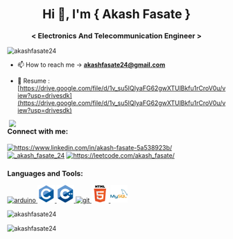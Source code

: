 

<h1 align="center">Hi 👋, I'm { Akash Fasate }</h1>
<h3 align="center">< Electronics And Telecommunication Engineer ></h3>

<p align="left"> <img src="https://komarev.com/ghpvc/?username=akashfasate24&label=Profile%20views&color=0e75b6&style=flat" alt="akashfasate24" /> </p>

- 📫 How to reach me -> **akashfasate24@gmail.com**

- 📄 Resume : [https://drive.google.com/file/d/1v_su5IQIyaFG62gwXTUlBkfu1rCroV0u/view?usp=drivesdk](https://drive.google.com/file/d/1v_su5IQIyaFG62gwXTUlBkfu1rCroV0u/view?usp=drivesdk)
<img align="right" src="https://empirical-software.engineering/assets/images/developer.png" width="500" >


<h3 align="left">Connect with me:</h3>
<p align="left">
<a href="https://linkedin.com/in/https://www.linkedin.com/in/akash-fasate-5a538923b/" target="blank"><img align="center" src="https://raw.githubusercontent.com/rahuldkjain/github-profile-readme-generator/master/src/images/icons/Social/linked-in-alt.svg" alt="https://www.linkedin.com/in/akash-fasate-5a538923b/" height="30" width="40" /></a>
<a href="https://instagram.com/_akash_fasate_24" target="blank"><img align="center" src="https://raw.githubusercontent.com/rahuldkjain/github-profile-readme-generator/master/src/images/icons/Social/instagram.svg" alt="_akash_fasate_24" height="30" width="40" /></a>
<a href="https://www.leetcode.com/https://leetcode.com/akash_fasate/" target="blank"><img align="center" src="https://raw.githubusercontent.com/rahuldkjain/github-profile-readme-generator/master/src/images/icons/Social/leet-code.svg" alt="https://leetcode.com/akash_fasate/" height="30" width="40" /></a>
</p>

<h3 align="left">Languages and Tools:</h3>
<p align="left"> <a href="https://www.arduino.cc/" target="_blank" rel="noreferrer"> <img src="https://cdn.worldvectorlogo.com/logos/arduino-1.svg" alt="arduino" width="40" height="40"/> </a> <a href="https://www.cprogramming.com/" target="_blank" rel="noreferrer"> <img src="https://raw.githubusercontent.com/devicons/devicon/master/icons/c/c-original.svg" alt="c" width="40" height="40"/> </a> <a href="https://www.w3schools.com/cpp/" target="_blank" rel="noreferrer"> <img src="https://raw.githubusercontent.com/devicons/devicon/master/icons/cplusplus/cplusplus-original.svg" alt="cplusplus" width="40" height="40"/> </a> <a href="https://git-scm.com/" target="_blank" rel="noreferrer"> <img src="https://www.vectorlogo.zone/logos/git-scm/git-scm-icon.svg" alt="git" width="40" height="40"/> </a> <a href="https://www.w3.org/html/" target="_blank" rel="noreferrer"> <img src="https://raw.githubusercontent.com/devicons/devicon/master/icons/html5/html5-original-wordmark.svg" alt="html5" width="40" height="40"/> </a> <a href="https://www.mysql.com/" target="_blank" rel="noreferrer"> <img src="https://raw.githubusercontent.com/devicons/devicon/master/icons/mysql/mysql-original-wordmark.svg" alt="mysql" width="40" height="40"/> </a> </p>

<p><img align="center" src="https://github-readme-stats.vercel.app/api/top-langs?username=akashfasate24&show_icons=true&locale=en&layout=compact" alt="akashfasate24" /></p>

<p><img align="center" src="https://github-readme-streak-stats.herokuapp.com/?user=akashfasate24&" alt="akashfasate24" /></p>
